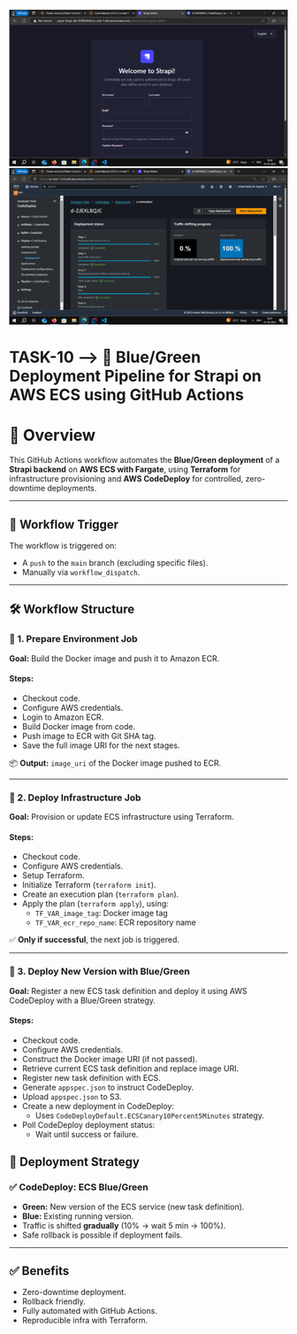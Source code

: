 ![img3](img/img3.png "img3")
![img4](img/img4.png "img4")


# TASK-10 --> 📘 Blue/Green Deployment Pipeline for Strapi on AWS ECS using GitHub Actions

# 🧩 Overview

This GitHub Actions workflow automates the **Blue/Green deployment** of a **Strapi backend** on **AWS ECS with Fargate**, using **Terraform** for infrastructure provisioning and **AWS CodeDeploy** for controlled, zero-downtime deployments.

---

## 🚀 Workflow Trigger

The workflow is triggered on:
- A `push` to the `main` branch (excluding specific files).
- Manually via `workflow_dispatch`.

---

## 🛠️ Workflow Structure

### 🔹 1. **Prepare Environment Job**

**Goal:** Build the Docker image and push it to Amazon ECR.

#### Steps:
- Checkout code.
- Configure AWS credentials.
- Login to Amazon ECR.
- Build Docker image from code.
- Push image to ECR with Git SHA tag.
- Save the full image URI for the next stages.

📦 **Output:** `image_uri` of the Docker image pushed to ECR.

---

### 🔹 2. **Deploy Infrastructure Job**

**Goal:** Provision or update ECS infrastructure using Terraform.

#### Steps:
- Checkout code.
- Configure AWS credentials.
- Setup Terraform.
- Initialize Terraform (`terraform init`).
- Create an execution plan (`terraform plan`).
- Apply the plan (`terraform apply`), using:
  - `TF_VAR_image_tag`: Docker image tag
  - `TF_VAR_ecr_repo_name`: ECR repository name

✅ **Only if successful**, the next job is triggered.

---

### 🔹 3. **Deploy New Version with Blue/Green**

**Goal:** Register a new ECS task definition and deploy it using AWS CodeDeploy with a Blue/Green strategy.

#### Steps:
- Checkout code.
- Configure AWS credentials.
- Construct the Docker image URI (if not passed).
- Retrieve current ECS task definition and replace image URI.
- Register new task definition with ECS.
- Generate `appspec.json` to instruct CodeDeploy.
- Upload `appspec.json` to S3.
- Create a new deployment in CodeDeploy:
  - Uses `CodeDeployDefault.ECSCanary10Percent5Minutes` strategy.
- Poll CodeDeploy deployment status:
  - Wait until success or failure.


## 🔄 Deployment Strategy

### ✅ CodeDeploy: ECS Blue/Green

- **Green:** New version of the ECS service (new task definition).
- **Blue:** Existing running version.
- Traffic is shifted **gradually** (10% → wait 5 min → 100%).
- Safe rollback is possible if deployment fails.

---

## ✅ Benefits

- Zero-downtime deployment.
- Rollback friendly.
- Fully automated with GitHub Actions.
- Reproducible infra with Terraform.
